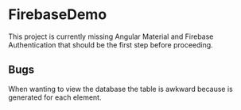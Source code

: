 # FirebaseDemo

This project is currently missing Angular Material and Firebase Authentication that should be the first step before proceeding.

## Bugs

When wanting to view the database the table is awkward because <tr> is generated for each element.
